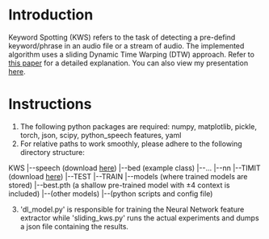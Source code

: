 # Introduction
Keyword Spotting (KWS) refers to the task of detecting a pre-defind keyword/phrase in an audio file or a stream of audio. The implemented algorithm uses a sliding Dynamic Time Warping (DTW) approach. Refer to [this paper](https://ieeexplore.ieee.org/abstract/document/6140822/) for a detailed explanation. You can also view my presentation [here](https://methi1999.github.io/pdf/kws.pptx).

# Instructions

1. The following python packages are required: numpy, matplotlib, pickle, torch, json, scipy, python_speech features, yaml
2. For relative paths to work smoothly, please adhere to the following directory structure:

KWS
|--speech (download [here](http://download.tensorflow.org/data/speech_commands_v0.01.tar.gz))
	|--bed (example class)
	|--...
|--nn
	|--TIMIT (download [here](https://catalog.ldc.upenn.edu/LDC93S1))
	|--TEST
	|--TRAIN
	|--models (where trained models are stored)
	|--best.pth (a shallow pre-trained model with ±4 context is included)
	|--(other models)
	|--(python scripts and config file)

3. 'dl_model.py' is responsible for training the Neural Network feature extractor while 'sliding_kws.py' runs the actual experiments and dumps a json file containing the results.